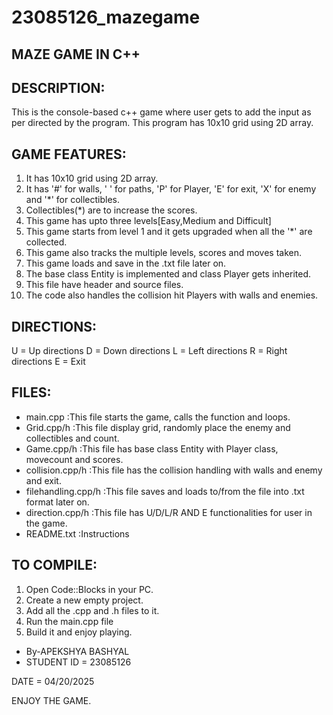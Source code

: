 # 23085126_mazegame

 MAZE GAME IN C++
 -----------------
 
 DESCRIPTION:
 ------------
 This is the console-based c++ game  where user gets to add the input as per directed by the program. This program has 10x10 grid using 2D array.

 GAME FEATURES:
 --------------
 1. It has 10x10 grid using 2D array.
 2. It has '#' for walls, ' ' for paths, 'P' for Player, 'E' for exit, 'X' for enemy and '*' for collectibles.
 3. Collectibles(*) are to increase the scores.
 4. This game has upto three levels[Easy,Medium and Difficult]
 5. This game starts from level 1  and it gets upgraded when all the '*' are collected.
 6. This game also tracks the multiple levels, scores and moves taken.
 7. This game loads and save in the .txt file later on.
 8. The base class Entity is implemented and class Player gets inherited.
 9. This file have header and source files.
 10. The code also handles the collision hit Players with walls and enemies.

DIRECTIONS:
------------
U = Up directions
D = Down directions
L = Left directions
R = Right directions
E = Exit

FILES:
------
- main.cpp           :This file starts the game, calls the function and loops.
- Grid.cpp/h         :This file display grid, randomly place the enemy and collectibles and count.
- Game.cpp/h         :This file has base class Entity with Player class, movecount and scores.
- collision.cpp/h    :This file has the collision handling with walls and enemy and exit.
- filehandling.cpp/h :This file saves and loads to/from the file into .txt format later on.
- direction.cpp/h    :This file has U/D/L/R AND E functionalities for user in the game.
- README.txt         :Instructions

TO COMPILE:
-----------
1. Open Code::Blocks in your PC.
2. Create a new empty project.
3. Add all the .cpp and .h files to it.
4. Run the main.cpp file
5. Build it and enjoy playing.


- By-APEKSHYA BASHYAL
- STUDENT ID = 23085126

DATE = 04/20/2025

ENJOY THE GAME.
